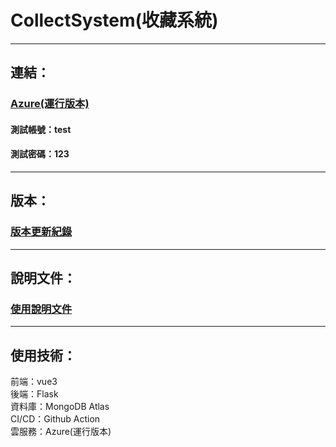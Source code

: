 # CollectSystem(收藏系統)

---  
## 連結：  
### [Azure(運行版本)](https://mycollect.azurewebsites.net/)  
#### 測試帳號：test
#### 測試密碼：123

---

## 版本：
### [版本更新紀錄](https://github.com/tank11110/young/tree/master/Side%20Project/CollectSystem/%E7%89%88%E6%9C%AC%E7%B4%80%E9%8C%84)

---

## 說明文件：
### [使用說明文件](https://github.com/tank11110/young/tree/master/Side%20Project/CollectSystem/%E4%BD%BF%E7%94%A8%E8%AA%AA%E6%98%8E%E6%96%87%E4%BB%B6)

-----------------------------------------------

## 使用技術：  
前端：vue3  
後端：Flask  
資料庫：MongoDB Atlas  
CI/CD：Github Action  
雲服務：Azure(運行版本)
